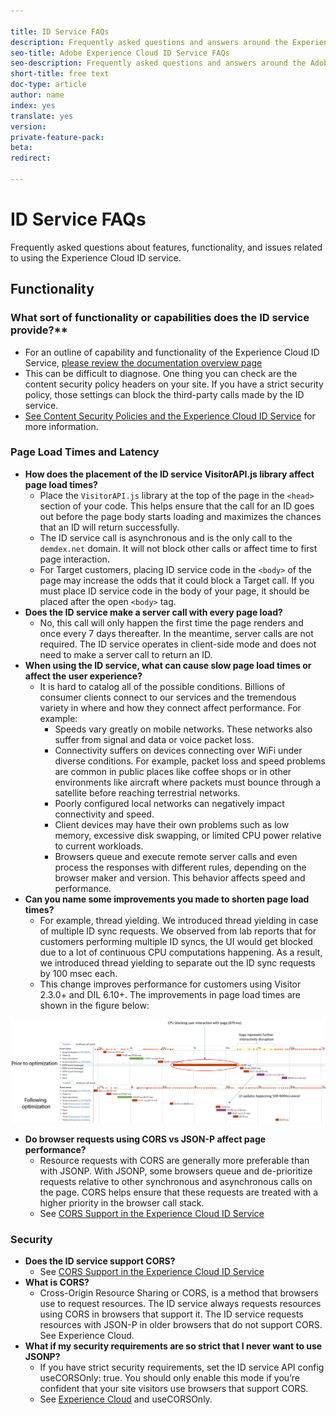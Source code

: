 ```yaml
---

title: ID Service FAQs
description: Frequently asked questions and answers around the Experience Cloud ID Service
seo-title: Adobe Experience Cloud ID Service FAQs
seo-description: Frequently asked questions and answers around the Adobe Experience Cloud ID Service
short-title: free text
doc-type: article
author: name
index: yes
translate: yes
version:
private-feature-pack:
beta:
redirect:

---
```


# ID Service FAQs

Frequently asked questions about features, functionality, and issues related to using the Experience Cloud ID service.

## Functionality

### What sort of functionality or capabilities does the ID service provide?**
+ For an outline of capability and functionality of the Experience Cloud ID Service, [please review the documentation overview page](../../getting-started/getting-started-overview.md)
+ This can be difficult to diagnose. One thing you can check are the content security policy headers on your site. If you have a strict security policy, those settings can block the third-party calls made by the ID service. 
+ [See Content Security Policies and the Experience Cloud ID Service](../../reference/reference-analytics/reference-analytics-cname.md) for more information.

### Page Load Times and Latency
+ **How does the placement of the ID service VisitorAPI.js library affect page load times?**
    + Place the `VisitorAPI.js` library at the top of the page in the `<head>` section of your code. This helps ensure that the call for an ID goes out before the page body starts loading and maximizes the chances that an ID will return successfully.
    + The ID service call is asynchronous and is the only call to the `demdex.net` domain. It will not block other calls or affect time to first page interaction.
    + For Target customers, placing ID service code in the `<body>` of the page may increase the odds that it could block a Target call. If you must place ID service code in the body of your page, it should be placed after the open `<body>` tag.
+ **Does the ID service make a server call with every page load?**
    + No, this call will only happen the first time the page renders and once every 7 days thereafter. In the meantime, server calls are not required. The ID service operates in client-side mode and does not need to make a server call to return an ID.
+ **When using the ID service, what can cause slow page load times or affect the user experience?**
    + It is hard to catalog all of the possible conditions. Billions of consumer clients connect to our services and the tremendous variety in where and how they connect affect performance. For example:
        + Speeds vary greatly on mobile networks. These networks also suffer from signal and data or voice packet loss.
        + Connectivity suffers on devices connecting over WiFi under diverse conditions. For example, packet loss and speed problems are common in public places like coffee shops or in other environments like aircraft where packets must bounce through a satellite before reaching terrestrial networks.
        + Poorly configured local networks can negatively impact connectivity and speed.
        + Client devices may have their own problems such as low memory, excessive disk swapping, or limited CPU power relative to current workloads.
        + Browsers queue and execute remote server calls and even process the responses with different rules, depending on the browser maker and version. This behavior affects speed and performance.
+ **Can you name some improvements you made to shorten page load times?**
    + For example, thread yielding. We introduced thread yielding in case of multiple ID sync requests. We observed from lab reports that for customers performing multiple ID syncs, the UI would get blocked due to a lot of continuous CPU computations happening. As a result, we introduced thread yielding to separate out the ID sync requests by 100 msec each.
    + This change improves performance for customers using Visitor 2.3.0+ and DIL 6.10+. The improvements in page load times are shown in the figure below:

![Sync Improvements](../assets/id_sync_improvements_copy.png)
+ **Do browser requests using CORS vs JSON-P affect page performance?**
    + Resource requests with CORS are generally more preferable than with JSONP. With JSONP, some browsers queue and de-prioritize requests relative to other synchronous and asynchronous calls on the page. CORS helps ensure that these requests are treated with a higher priority in the browser call stack.
    + See [CORS Support in the Experience Cloud ID Service](../../reference/reference-cors.md)
    
### Security
+ **Does the ID service support CORS?**
    + See [CORS Support in the Experience Cloud ID Service](../../reference/reference-cors.md)
+ **What is CORS?**
    + Cross-Origin Resource Sharing or CORS, is a method that browsers use to request resources. The ID service always requests resources using CORS in browsers that support it. The ID service requests resources with JSON-P in older browsers that do not support CORS. See Experience Cloud.
+ **What if my security requirements are so strict that I never want to use JSONP?**
    + If you have strict security requirements, set the ID service API config useCORSOnly: true. You should only enable this mode if you’re confident that your site visitors use browsers that support CORS.
    + See [Experience Cloud](../../reference/reference-cors.md) and useCORSOnly.
